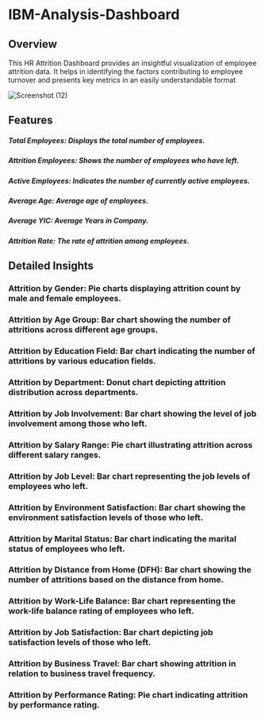 # IBM-Analysis-Dashboard

## Overview
This HR Attrition Dashboard provides an insightful visualization of employee attrition data. It helps in identifying the factors contributing to employee turnover and presents key metrics in an easily understandable format

![Screenshot (12)](https://github.com/johndave74/IBM-Analysis-Dashboard/assets/84364288/cad56a0a-652d-4a15-85da-e367d234b1b5)

## Features
  ##### Total Employees: Displays the total number of employees.
  ##### Attrition Employees: Shows the number of employees who have left.
  ##### Active Employees: Indicates the number of currently active employees.
  ##### Average Age: Average age of employees.
  ##### Average YIC: Average Years in Company.
  ##### Attrition Rate: The rate of attrition among employees.

## Detailed Insights
  ### Attrition by Gender: Pie charts displaying attrition count by male and female employees.
  ### Attrition by Age Group: Bar chart showing the number of attritions across different age groups.
  ### Attrition by Education Field: Bar chart indicating the number of attritions by various education fields.
  ### Attrition by Department: Donut chart depicting attrition distribution across departments.
  ### Attrition by Job Involvement: Bar chart showing the level of job involvement among those who left.
  ### Attrition by Salary Range: Pie chart illustrating attrition across different salary ranges.
  ### Attrition by Job Level: Bar chart representing the job levels of employees who left.
  ### Attrition by Environment Satisfaction: Bar chart showing the environment satisfaction levels of those who left.
  ### Attrition by Marital Status: Bar chart indicating the marital status of employees who left.
  ### Attrition by Distance from Home (DFH): Bar chart showing the number of attritions based on the distance from home.
  ### Attrition by Work-Life Balance: Bar chart representing the work-life balance rating of employees who left.
  ### Attrition by Job Satisfaction: Bar chart depicting job satisfaction levels of those who left.
  ### Attrition by Business Travel: Bar chart showing attrition in relation to business travel frequency.
  ### Attrition by Performance Rating: Pie chart indicating attrition by performance rating.

